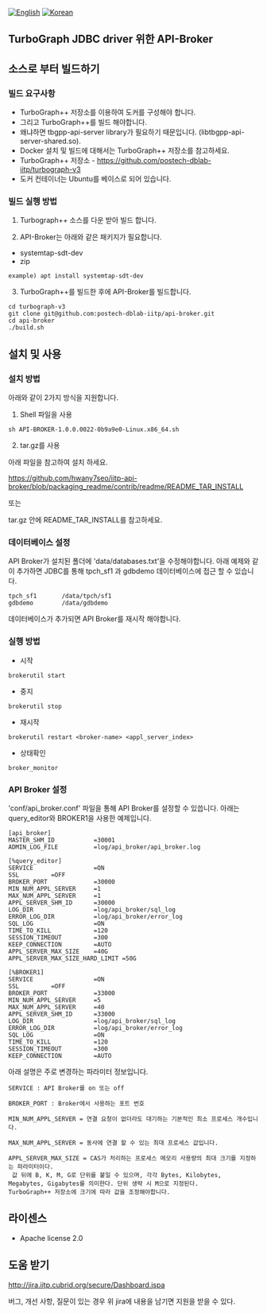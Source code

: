[![English](
https://img.shields.io/badge/language-English-orange.svg)](README_EN.md)
[![Korean](
https://img.shields.io/badge/language-Korean-blue.svg)](README.md)

## TurboGraph JDBC driver 위한 API-Broker

## 소스로 부터 빌드하기
### 빌드 요구사항

- TurboGraph++ 저장소를 이용하여 도커를 구성해야 합니다.
- 그리고 TurboGraph++를 빌드 해야합니다.
- 왜냐하면 tbgpp-api-server library가 필요하기 때문입니다. (libtbgpp-api-server-shared.so).
- Docker 설치 및 빌드에 대해서는 TurboGraph++ 저장소를 참고하세요. 
- TurboGraph++ 저장소 - https://github.com/postech-dblab-iitp/turbograph-v3
- 도커 컨테이너는 Ubuntu를 베이스로 되어 있습니다.

### 빌드 실행 방법

1. Turbograph++ 소스를 다운 받아 빌드 합니다.

2. API-Broker는 아래와 같은 패키지가 필요합니다.
 - systemtap-sdt-dev
 - zip
```
example) apt install systemtap-sdt-dev
```

3. TurboGraph++를 빌드한 후에 API-Broker를 빌드합니다.
```
cd turbograph-v3
git clone git@github.com:postech-dblab-iitp/api-broker.git
cd api-broker
./build.sh 
```

## 설치 및 사용
### 설치 방법
아래와 같이 2가지 방식을 지원합니다.

1. Shell 파일을 사용
```
sh API-BROKER-1.0.0.0022-0b9a9e0-Linux.x86_64.sh
```

2. tar.gz를 사용

아래 파일을 참고하여 설치 하세요.

https://github.com/hwany7seo/iitp-api-broker/blob/packaging_readme/contrib/readme/README_TAR_INSTALL

또는

tar.gz 안에 README_TAR_INSTALL를 참고하세요.

### 데이터베이스 설정
API Broker가 설치된 폴더에 'data/databases.txt'을 수정해야합니다.
아래 예제와 같이 추가하면 JDBC를 통해 tpch_sf1 과 gdbdemo 데이터베이스에 접근 할 수 있습니다.
```
tpch_sf1       /data/tpch/sf1
gdbdemo        /data/gdbdemo
```
데이터베이스가 추가되면 API Broker를 재시작 해야합니다.

### 실행 방법
- 시작
```
brokerutil start
```
- 중지
```
brokerutil stop
```
- 재시작
```
brokerutil restart <broker-name> <appl_server_index>
```
- 상태확인
```
broker_monitor
```

### API Broker 설정
'conf/api_broker.conf' 파일을 통해 API Broker를 설정할 수 있씁니다.
아래는 query_editor와 BROKER1을 사용한 예제입니다.

```
[api_broker]
MASTER_SHM_ID           =30001
ADMIN_LOG_FILE          =log/api_broker/api_broker.log

[%query_editor]
SERVICE                 =ON
SSL         =OFF
BROKER_PORT             =30000
MIN_NUM_APPL_SERVER     =1
MAX_NUM_APPL_SERVER     =1
APPL_SERVER_SHM_ID      =30000
LOG_DIR                 =log/api_broker/sql_log
ERROR_LOG_DIR           =log/api_broker/error_log
SQL_LOG                 =ON
TIME_TO_KILL            =120
SESSION_TIMEOUT         =300
KEEP_CONNECTION         =AUTO
APPL_SERVER_MAX_SIZE    =40G
APPL_SERVER_MAX_SIZE_HARD_LIMIT =50G

[%BROKER1]
SERVICE                 =ON
SSL         =OFF
BROKER_PORT             =33000
MIN_NUM_APPL_SERVER     =5
MAX_NUM_APPL_SERVER     =40
APPL_SERVER_SHM_ID      =33000
LOG_DIR                 =log/api_broker/sql_log
ERROR_LOG_DIR           =log/api_broker/error_log
SQL_LOG                 =ON
TIME_TO_KILL            =120
SESSION_TIMEOUT         =300
KEEP_CONNECTION         =AUTO
```

아래 설명은 주로 변경하는 파라미터 정보입니다.
```
SERVICE : API Broker를 on 또는 off 

BROKER_PORT : Broker에서 사용하는 포트 번호

MIN_NUM_APPL_SERVER = 연결 요청이 없더라도 대기하는 기본적인 최소 프로세스 개수입니다. 

MAX_NUM_APPL_SERVER = 동사에 연결 할 수 있는 최대 프로세스 값입니다.

APPL_SERVER_MAX_SIZE = CAS가 처리하는 프로세스 메모리 사용량의 최대 크기를 지정하는 파라미터이다.
 값 뒤에 B, K, M, G로 단위를 붙일 수 있으며, 각각 Bytes, Kilobytes, Megabytes, Gigabytes를 의미한다. 단위 생략 시 M으로 지정된다.
TurboGraph++ 저장소에 크기에 따라 값을 조정해야합니다.
```

## 라이센스

- Apache license 2.0

## 도움 받기

http://jira.iitp.cubrid.org/secure/Dashboard.jspa

버그, 개선 사항, 질문이 있는 경우 위 jira에 내용을 남기면 지원을 받을 수 있다.